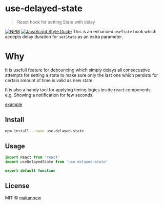 # use-delayed-state

> React hook for setting State with delay

[![NPM](https://img.shields.io/npm/v/use-delayed-state.svg)](https://www.npmjs.com/package/use-delayed-state) [![JavaScript Style Guide](https://img.shields.io/badge/code_style-standard-brightgreen.svg)](https://standardjs.com)
This is an enhanced `useState` hook which accepts delay duration for `setState` as an extra parameter.

# Why

It is usefull feature for [debouncing](https://css-tricks.com/debouncing-throttling-explained-examples/#article-header-id-0) which simply delays all consecuative attempts for setting a state to make sure only the last one which persists for certain amount of time is valid as new state.

It is also a handy tool for applying timing logics inside react components e.g. Showing a notification for few seconds.


[example](https://makannew.github.io/use-delayed-state/)

## Install

```bash
npm install --save use-delayed-state
```

## Usage

```jsx
import React from 'react'
import useDelayedState from 'use-delayed-state'

export default function 
```

## License

MIT © [makannew](https://github.com/makannew)
